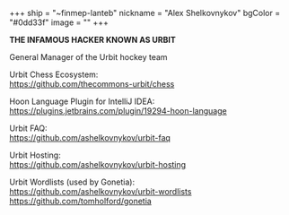 +++
ship = "~finmep-lanteb"
nickname = "Alex Shelkovnykov"
bgColor = "#0dd33f"
image = ""
+++

**THE INFAMOUS HACKER KNOWN AS URBIT**

General Manager of the Urbit hockey team

Urbit Chess Ecosystem:  
https://github.com/thecommons-urbit/chess

Hoon Language Plugin for IntelliJ IDEA:  
https://plugins.jetbrains.com/plugin/19294-hoon-language

Urbit FAQ:  
https://github.com/ashelkovnykov/urbit-faq

Urbit Hosting:  
https://github.com/ashelkovnykov/urbit-hosting

Urbit Wordlists (used by Gonetia):  
https://github.com/ashelkovnykov/urbit-wordlists  
https://github.com/tomholford/gonetia

